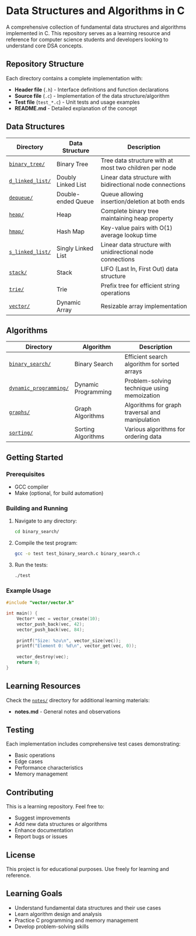 # Data Structures and Algorithms in C

A comprehensive collection of fundamental data structures and algorithms implemented in C. This repository serves as a learning resource and reference for computer science students and developers looking to understand core DSA concepts.

## Repository Structure

Each directory contains a complete implementation with:
- **Header file** (`.h`) - Interface definitions and function declarations
- **Source file** (`.c`) - Implementation of the data structure/algorithm
- **Test file** (`test_*.c`) - Unit tests and usage examples
- **README.md** - Detailed explanation of the concept

## Data Structures

| Directory | Data Structure | Description |
|-----------|---------------|-------------|
| [`binary_tree/`](binary_tree/) | Binary Tree | Tree data structure with at most two children per node |
| [`d_linked_list/`](d_linked_list/) | Doubly Linked List | Linear data structure with bidirectional node connections |
| [`dequeue/`](dequeue/) | Double-ended Queue | Queue allowing insertion/deletion at both ends |
| [`heap/`](heap/) | Heap | Complete binary tree maintaining heap property |
| [`hmap/`](hmap/) | Hash Map | Key-value pairs with O(1) average lookup time |
| [`s_linked_list/`](s_linked_list/) | Singly Linked List | Linear data structure with unidirectional node connections |
| [`stack/`](stack/) | Stack | LIFO (Last In, First Out) data structure |
| [`trie/`](trie/) | Trie | Prefix tree for efficient string operations |
| [`vector/`](vector/) | Dynamic Array | Resizable array implementation |

## Algorithms

| Directory | Algorithm | Description |
|-----------|-----------|-------------|
| [`binary_search/`](binary_search/) | Binary Search | Efficient search algorithm for sorted arrays |
| [`dynamic_programming/`](dynamic_programming/) | Dynamic Programming | Problem-solving technique using memoization |
| [`graphs/`](graphs/) | Graph Algorithms | Algorithms for graph traversal and manipulation |
| [`sorting/`](sorting/) | Sorting Algorithms | Various algorithms for ordering data |

## Getting Started

### Prerequisites
- GCC compiler
- Make (optional, for build automation)

### Building and Running

1. Navigate to any directory:
   ```bash
   cd binary_search/
   ```

2. Compile the test program:
   ```bash
   gcc -o test test_binary_search.c binary_search.c
   ```

3. Run the tests:
   ```bash
   ./test
   ```

### Example Usage

```c
#include "vector/vector.h"

int main() {
    Vector* vec = vector_create(10);
    vector_push_back(vec, 42);
    vector_push_back(vec, 84);
    
    printf("Size: %zu\n", vector_size(vec));
    printf("Element 0: %d\n", vector_get(vec, 0));
    
    vector_destroy(vec);
    return 0;
}
```

## Learning Resources

Check the [`notes/`](notes/) directory for additional learning materials:
- **notes.md** - General notes and observations

## Testing

Each implementation includes comprehensive test cases demonstrating:
- Basic operations
- Edge cases
- Performance characteristics
- Memory management

## Contributing

This is a learning repository. Feel free to:
- Suggest improvements
- Add new data structures or algorithms
- Enhance documentation
- Report bugs or issues

## License

This project is for educational purposes. Use freely for learning and reference.

## Learning Goals

- Understand fundamental data structures and their use cases
- Learn algorithm design and analysis
- Practice C programming and memory management
- Develop problem-solving skills